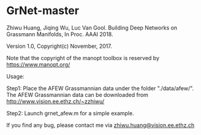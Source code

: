 # GrNet-master
Zhiwu Huang, Jiqing Wu, Luc Van Gool. Building Deep Networks on Grassmann Manifolds, In Proc. AAAI 2018.

Version 1.0, Copyright(c) November, 2017.

Note that the copyright of the manopt toolbox is reserved by https://www.manopt.org/

Usage:

Step1: Place the AFEW Grassmannian data under the folder "./data/afew/". The AFEW Grassmannian data can be downloaded from http://www.vision.ee.ethz.ch/~zzhiwu/

Step2: Launch grnet_afew.m for a simple example.

If you find any bug, please contact me via zhiwu.huang@vision.ee.ethz.ch




